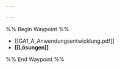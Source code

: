 ```yaml
---

---
```

%% Begin Waypoint %%
- [[GA1_A_Anwendungsentwicklung.pdf]]
- **[[Lösungen]]**

%% End Waypoint %%
